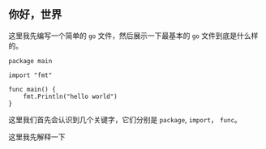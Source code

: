 ## 你好，世界

这里我先编写一个简单的 `go` 文件，然后展示一下最基本的 `go` 文件到底是什么样的。

```golang
package main

import "fmt"

func main() {
	fmt.Println("hello world")
}

```

这里我们首先会认识到几个关键字，它们分别是 `package`, `import`， `func`。

这里我先解释一下